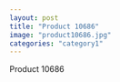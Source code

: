 ```yaml
---
layout: post
title: "Product 10686"
image: "product10686.jpg"
categories: "category1"
---
```

Product 10686
